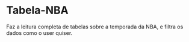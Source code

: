 # Tabela-NBA
Faz a leitura completa de tabelas sobre a temporada da NBA, e filtra os dados como o user quiser.
